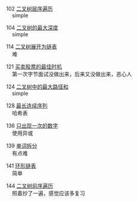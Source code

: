 102 [二叉树层序遍历](https://leetcode-cn.com/problems/binary-tree-level-order-traversal/)  
&nbsp;&nbsp;&nbsp;&nbsp;simple

104 [二叉树的最大深度](https://leetcode.cn/problems/maximum-depth-of-binary-tree/)  
&nbsp;&nbsp;&nbsp;&nbsp;simple

114 [二叉树展开为链表](https://leetcode.cn/problems/flatten-binary-tree-to-linked-list/)  
&nbsp;&nbsp;&nbsp;&nbsp;难

121 [买卖股票的最佳时机](https://leetcode.cn/problems/best-time-to-buy-and-sell-stock/)  
&nbsp;&nbsp;&nbsp;&nbsp;第一次字节面试没做出来，后来又没做出来，恶心人


124 [二叉树中的最大路径和](https://leetcode.cn/problems/binary-tree-maximum-path-sum/)  
&nbsp;&nbsp;&nbsp;&nbsp;simple

128 [最长连续序列](https://leetcode.cn/problems/longest-consecutive-sequence/)  
&nbsp;&nbsp;&nbsp;&nbsp;哈希表

136 [只出现一次的数字](https://leetcode.cn/problems/single-number/)  
&nbsp;&nbsp;&nbsp;&nbsp;使用异或

139 [单词拆分](https://leetcode.cn/problems/word-break/)  
&nbsp;&nbsp;&nbsp;&nbsp;有点难

141 [环形链表](https://leetcode.cn/problems/linked-list-cycle/)  
&nbsp;&nbsp;&nbsp;&nbsp;简单

144 [二叉树前序遍历](https://leetcode.cn/problems/binary-tree-preorder-traversal/)  
&nbsp;&nbsp;&nbsp;&nbsp;照着抄了一遍，感觉应该多复习
